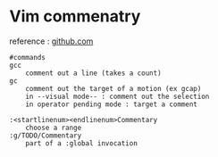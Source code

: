 Vim commenatry
===
reference : [github.com](https://github.com/tpope/vim-commentary "https://github.com/tpope/vim-commentary")  
```
#commands
gcc 
    comment out a line (takes a count)
gc 
    comment out the target of a motion (ex gcap)
    in --visual mode-- : comment out the selection
    in operator pending mode : target a comment

:<startlinenum><endlinenum>Commentary
    choose a range
:g/TODO/Commentary
    part of a :global invocation
```